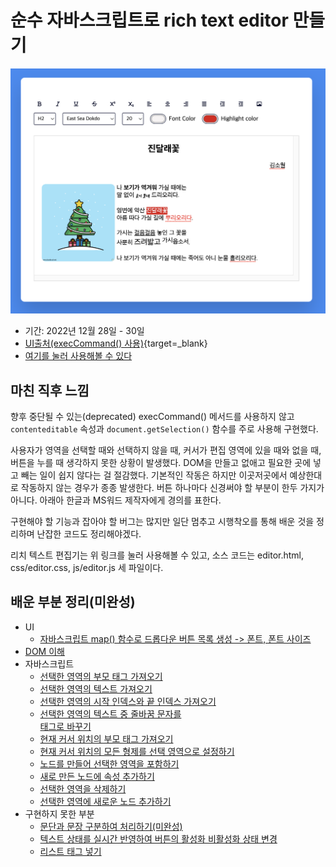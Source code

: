 # 순수 자바스크립트로 rich text editor 만들기

<img src="https://github.com/lazychoi/ankiLike/blob/main/images/Screenshot2022-12-305.05.37.png?raw=true">

- 기간: 2022년 12월 28일 - 30일
- [UI출처(execCommand() 사용)](https://youtu.be/la-0HOaNL10){target=_blank}
- [여기를 눌러 사용해볼 수 있다](https://lazychoi.github.io/ankiLike/editor.html)

## 마친 직후 느낌

향후 중단될 수 있는(deprecated) execCommand() 메서드를 사용하지 않고 `contenteditable` 속성과 `document.getSelection()` 함수를 주로 사용해 구현했다. 

사용자가 영역을 선택할 때와 선택하지 않을 때, 커서가 편집 영역에 있을 때와 없을 때, 버튼을 누를 때 생각하지 못한 상황이 발생했다. DOM을 만들고 없애고 필요한 곳에 넣고 빼는 일이 쉽지 않다는 걸 절감했다. 기본적인 작동은 하지만 이곳저곳에서 예상한대로 작동하지 않는 경우가 종종 발생한다. 버튼 하나마다 신경써야 할 부분이 한두 가지가 아니다. 아래아 한글과 MS워드 제작자에게 경의를 표한다.

구현해야 할 기능과 잡아야 할 버그는 많지만 일단 멈추고 시행착오를 통해 배운 것을 정리하며 난잡한 코드도 정리해야겠다. 

리치 텍스트 편집기는 위 링크를 눌러 사용해볼 수 있고, 소스 코드는 editor.html, css/editor.css, js/editor.js 세 파일이다.

## 배운 부분 정리(미완성)

- UI
  - [자바스크립트 map() 함수로 드롭다운 버튼 목록 생성 -> 폰트, 폰트 사이즈](https://github.com/lazychoi/ankiLike/wiki/%EC%9E%90%EB%B0%94%EC%8A%A4%ED%81%AC%EB%A6%BD%ED%8A%B8-map()-%EC%9C%BC%EB%A1%9C-%EB%93%9C%EB%A1%AD%EB%8B%A4%EC%9A%B4-%EB%B2%84%ED%8A%BC-%EB%AA%A9%EB%A1%9D-%EC%83%9D%EC%84%B1)
- [DOM 이해](https://lazychoi.github.io/books/dom_enlightenment.html)
- 자바스크립트
  - [선택한 영역의 부모 태그 가져오기](https://github.com/lazychoi/ankiLike/wiki/%EC%84%A0%ED%83%9D-%EC%98%81%EC%97%AD%EC%9D%98-%EB%B6%80%EB%AA%A8-%ED%83%9C%EA%B7%B8-%EA%B0%80%EC%A0%B8%EC%98%A4%EA%B8%B0(Selection-Object-%EB%B6%84%EC%84%9D))
  - [선택한 영역의 텍스트 가져오기](#)
  - [선택한 영역의 시작 인덱스와 끝 인덱스 가져오기](#)
  - [선택한 영역의 텍스트 중 줄바꿈 문자를 <br> 태그로 바꾸기](#)
  - [현재 커서 위치의 부모 태그 가져오기](#)
  - [현재 커서 위치의 모든 형제를 선택 영역으로 설정하기](#)
  - [노드를 만들어 선택한 영역을 포함하기](#)
  - [새로 만든 노드에 속성 추가하기](#)
  - [선택한 영역을 삭제하기](#)
  - [선택한 영역에 새로운 노드 추가하기](#)
- 구현하지 못한 부분 
  - [문단과 문장 구분하여 처리하기(미완성)](#)
  - [텍스트 상태를 실시간 반영하여 버튼의 활성화 비활성화 상태 변경](#)
  - [리스트 태그 넣기](#)
  
 
